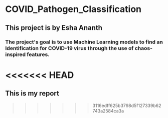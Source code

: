 # COVID_Pathogen_Classification
## This project is by Esha Ananth

### The project's goal is to use Machine Learning models to find an Identification for COVID-19 virus through the use of chaos-inspired features.
<<<<<<< HEAD
=======

## This is my report
>>>>>>> 3116edff625b3798d5f127339b62743a2584ca3a
